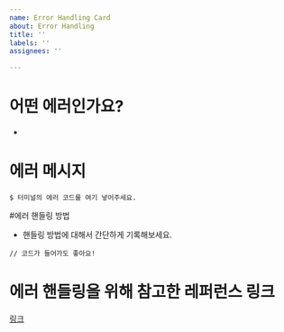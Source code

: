 ```yaml
---
name: Error Handling Card
about: Error Handling
title: ''
labels: ''
assignees: ''

---
```


# 어떤 에러인가요?
 - 
# 에러 메시지
```
$ 터미널의 에러 코드를 여기 넣어주세요.
```
#에러 핸들링 방법
 - 핸들링 방법에 대해서 간단하게 기록해보세요.
```
// 코드가 들어가도 좋아요!
```
# 에러 핸들링을 위해 참고한 레퍼런스 링크
[링크](https://github.com/codestates/Memory.log-Client/issues/19)
